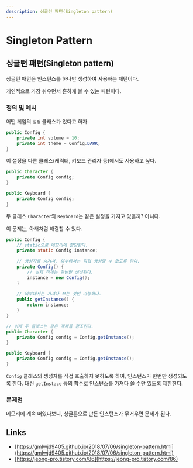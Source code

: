 ```yaml
---
description: 싱글턴 패턴(Singleton pattern)
---
```


# Singleton Pattern

## 싱글턴 패턴\(Singleton pattern\)

싱글턴 패턴은 인스턴스를 하나만 생성하여 사용하는 패턴이다.

개인적으로 가장 쉬우면서 흔하게 볼 수 있는 패턴이다.



### 정의 및 예시

어떤 게임의 `설정` 클래스가 있다고 하자.

```java
public Config {
    private int volume = 10;
    private int theme = Config.DARK;
}
```

이 설정을 다른 클래스\(캐릭터, 키보드 관리자 등\)에서도 사용하고 싶다.

```java
public Character {
    private Config config;
}

public Keyboard {
    private Config config;
}
```

두 클래스 `Character`와 `Keyboard`는 같은 설정을 가지고 있을까? 아니다.

이 문제는, 아래처럼 해결할 수 있다.

```java
public Config {
    // static으로 메모리에 할당한다.
    private static Config instance;
    
    // 생성자를 숨겨서, 외부에서는 직접 생성할 수 없도록 한다.
    private Config() {
        // 실제 객체는 한번만 생성된다.
        instance = new Config();
    }
    
    // 외부에서는 가져다 쓰는 것만 가능하다.
    public getInstance() {
        return instance;
    }
}

// 이제 두 클래스는 같은 객체를 참조한다.
public Character {
    private Config config = Config.getInstance();
}

public Keyboard {
    private Config config = Config.getInstance();
}
```

`Config` 클래스의 생성자를 직접 호출하지 못하도록 하여, 인스턴스가 한번만 생성되도록 한다. 대신 `getInstace` 등의 함수로 인스턴스를 가져다 쓸 수만 있도록 제한한다.



### 문제점

메모리에 계속 떠있다보니, 싱글톤으로 만든 인스턴스가 무거우면 문제가 된다.

## Links

* [https://gmlwjd9405.github.io/2018/07/06/singleton-pattern.html](https://gmlwjd9405.github.io/2018/07/06/singleton-pattern.html)
* [https://jeong-pro.tistory.com/86](https://jeong-pro.tistory.com/86)

